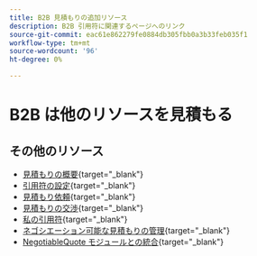 ```yaml
---
title: B2B 見積もりの追加リソース
description: B2B 引用符に関連するページへのリンク
source-git-commit: eac61e862279fe0884db305fbb0a3b33feb035f1
workflow-type: tm+mt
source-wordcount: '96'
ht-degree: 0%

---
```


# B2B は他のリソースを見積もる

## その他のリソース

- [見積もりの概要](https://experienceleague.adobe.com/docs/commerce-admin/b2b/quotes/quotes.html){target="_blank"}
- [引用符の設定](https://experienceleague.adobe.com/docs/commerce-admin/b2b/quotes/configure-quotes.html){target="_blank"}
- [見積もり依頼](https://experienceleague.adobe.com/docs/commerce-admin/b2b/quotes/quote-request.html){target="_blank"}
- [見積もりの交渉](https://experienceleague.adobe.com/docs/commerce-admin/b2b/quotes/quote-price-negotiation.html){target="_blank"}
- [私の引用符](https://experienceleague.adobe.com/docs/commerce-admin/b2b/quotes/account-dashboard-my-quotes.html){target="_blank"}
- [ネゴシエーション可能な見積もりの管理](https://developer.adobe.com/commerce/webapi/rest/b2b/negotiable-manage/){target="_blank"}
- [NegotiableQuote モジュールとの統合](https://developer.adobe.com/commerce/webapi/rest/b2b/negotiable-quote/){target="_blank"}
